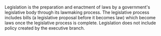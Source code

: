 Legislation is the preparation and enactment of laws by a government's legislative body through its lawmaking process. The legislative process includes bills (a legislative proposal before it becomes law) which become laws once the legislative process is complete.  Legislation does not include policy created by the executive branch.
